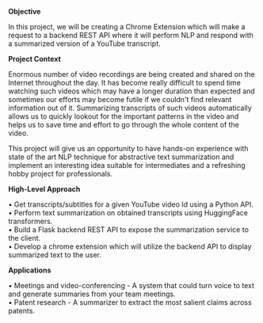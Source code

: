 **Objective**

In this project, we will be creating a Chrome Extension which will make a request to a backend REST API where it will perform NLP and respond with a summarized version of a YouTube transcript.


**Project Context**

Enormous number of video recordings are being created and shared on the Internet throughout the day. It has become really difficult to spend time watching such videos which may have a longer duration than expected and sometimes our efforts may become futile if we couldn't find relevant information out of it. Summarizing transcripts of such videos automatically allows us to quickly lookout for the important patterns in the video and helps us to save time and effort to go through the whole content of the video.

This project will give us an opportunity to have hands-on experience with state of the art NLP technique for abstractive text summarization and implement an interesting idea suitable for intermediates and a refreshing hobby project for professionals.

**High-Level Approach**

• Get transcripts/subtitles for a given YouTube video Id using a Python API. <br>
• Perform text summarization on obtained transcripts using HuggingFace transformers. <br>
• Build a Flask backend REST API to expose the summarization service to the client. <br>
• Develop a chrome extension which will utilize the backend API to display summarized text to the user.

**Applications**

• Meetings and video-conferencing - A system that could turn voice to text and generate
summaries from your team meetings.<br>
• Patent research - A summarizer to extract the most salient claims across patents.